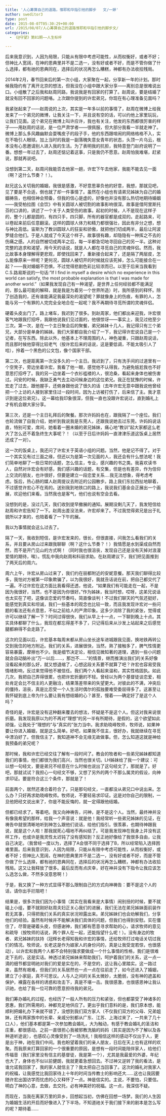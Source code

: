 ```yaml
---
title: '人心筹算自己的道路，惟耶和华指引他的脚步   文/一婷'
author: sweditor3
type: post
date: 2015-08-07T05:30:29+00:00
url: /2015/08/07/人心筹算自己的道路惟耶和华指引他的脚步文/
categories:
  - 《@守望》第81期——人生标杆

---
```

后来我意识到，人因为局限，只能从有限中考虑可能性，从而权衡好，或者不好；但神比人宽阔，在神的恩典里并不是二选一，没有好或者不好，而是不管你做了什么选择，都有祂的恩典同在，选择后的状况再怎么糟糕，神都有办法收拾残局。

<!--more-->

2014年2月，春节回来后的第一次小组，大家聚在一起，分享新一年的计划。那时候我隐约有了离开北京的想法，但我没在小组中跟大家分享——离别总是很难说出口。小组散了之后我和赵周同路，我说我是有回家的打算了。赵周说，要是结婚了就没有回不回家的问题咯。上次跟你提到的许宏弟兄，你现在有心理准备见面吗？

我紧张起来了——赵周说的上次，其实是一年多以前的事情了，赵周在微博上给我发来了一个弟兄的微博，让我关注一下，并且说有空的话，可以约他上家里玩玩，让我们见面。这个弟兄在微博上叫许应许，我也有关注，他发的东西都很厉害的样子——用赵周的话说，是一位严肃学者——很佩服，但大部分我看一半就走神了。微博上那么多风趣幽默会耍嘴皮子的段子手，他的东西跟喧闹的网络格格不入，实在不吸引人眼球。加上当时的我是一副落魄失意女青年的状态，头顶一片乌云，根本没有心思邀请别人进入我的生活。为了表明我的抗拒，我特意登门赵府说明了一番。想想一年过去了，赵周还惦记着这事，只是我仍不愿意。赵周怕我难堪，赶紧说，那就再说吧。

没想到第二天，赵周问我能否去他家一趟，许宏下午去他家，我能不能去见一面（啊？这什么节奏？！）。

赵兄这么关切我的婚姻，我很是感激，不好意思辜负他的好意，我想，那就见吧，见了要是不合适，倒也就了却一件事情了。虽然在小组也有请弟兄姊妹为自己的婚姻祷告，也相信神会预备，但我的信心是虚的，好像也并没有那么热切地期待婚姻——我受柏拉图《会饮》中有关圆球人被切割的故事影响很深。故事是借阿里斯托芬的口讲的，讲述了一个关于人类受伤的故事。起初的时候，人不是现在这样子的，整个儿都是圆的，有四只手，四只脚，所有的器官都是成双的。走起路来，可以卷起来前后任意翻滚。这样的圆球人体力和精力都很强壮，因此有非分之想，想与神比高低。宙斯为了教训圆球人的狂妄和骄傲，就把他们切成两半，最后让阿波罗缝合他们。于是人就成了今天这个样子。故事很有趣，却隐隐有一种挥之不去的伤痛之感。人的自然被切成两半之后，每一半都急切地寻回自己的另一半。这种对完整的追求和渴望，用今天的话说，就是人人都在寻觅自己的灵魂伴侣。然而，我比故事本身理解得更悲观，即使找回来了，重新接合起来了，还是隔了两层皮，怎么能像原来一样呢？更何况，圆球人被切开的时候就应该死掉，怎么可能接合在一起？——我对婚姻不恐惧，不过觉得悲剧色彩比较浓而已。以至于后来当我看到C.S.路易斯说的一句话:”If I find in myself a desire which no experience in this world can satisfy, the most probable explanation is that I was made for another world.”（如果我发现自己有一种渴望，是世界上任何经验都不能满足的，那么最可能的解释，就是我是为着另一个世界所造）时，我所感到的释怀。除了创造我的，还有谁能满足我最深处的渴望呢？罪就像身上的伤痕，有罪的人，怎能与另一个有罪的人完完全全地合在一起呢？我不再期待寻觅所谓的灵魂伴侣。

硬着头皮出门了。路上堵车，我迟到了很多。到赵周家，他们都出来迎我，许宏很客气地跟我打招呼，我跟他说我们见过面的，他很惊讶——事实上，我见过他至少三次。第一次，是在一个主日聚会后的聚餐，弟兄姊妹十几人，我记得只有三个弟兄，大部分是单身的姊妹。我们大家都自我介绍了一下，我记得许宏说自己是一个记者，在写东西。除此以外，他基本上不理周围的人，神色凝重，只跟赵周说话，而且那时候他穿得比较老气（按许宏后来的话说，这是要低调，不能太吸引人了哈），拎着一个黑色的公文包，像个国家干部。

第二次，也是距离第一次没多久的一个主日。我迟到了，只有洗手间的过道里有一个空凳子，旁边坐着许宏，我看了他一眼，感觉他不认得我，为避免尴尬我也不好意思打招呼了。我的另一边坐着一个衣衫褴褛的人，很沧桑，看起来身体也被伤害过。问安的时候，我缺乏勇气去主动问候身边的这位弟兄。我正在犹豫的时候，许宏走了过去，跟他握手，还俯身跟他说了很久的话（去年许宏无意中跟我说他曾经把一个上访的人接到家里住过一段时间，因为上访被打伤了，后来信了主。我才意识到是这位弟兄）。这一幕给我印象很深，但我一直也没跟许宏说过，直到婚礼上才有机会跟大家分享。

第三次，还是一个主日礼拜后的聚餐。那次许妈妈也在，跟我隔了一个座位。我们也轮流做了自我介绍，她听到我说我是东莞人，还跟我说她去过东莞。许妈妈说话直，特别可爱，席间，她看着一圈未婚的弟兄姊妹，痛心地“教训”起大家都这么老大了怎么还不着急终生大事呢？！（以至于日后许妈妈一直津津乐道这饭桌上居然还成了一对）。

这一次的饭桌上，我还问了许宏关于英语小组的问题。当然，他是记不得了。对于一个其实见有过三面之缘，但还以为是第一次见面的人，我还会有什么想法呢！我们简单地聊了一些日常的话题，怎么信主，专业，感兴趣的书之类。我喜欢读书人，自然对许宏会有好感，我们感兴趣的话题，有交集，但是也有差异，作为信仰上交流的朋友，也许很好，但要是建立一段恋爱关系….我无法想象，得考虑考虑。饭后，热心肠的媒人赵周提议去附近的公园散步。路上我们东拉西扯地聊着，不过感觉许宏心不在焉的。送别我到地铁口的路上，我说我们基金会正展出一个画展，欢迎他们来看。当然我也是客气，他们也说有空会去看。

没想到的是，没过几天，我们收到提早撤展的通知。展期没剩几天了，我发短信给赵周和许宏告知了一下。赵周出差没法来，许宏却来了。不过我觉得弟兄是出于礼貌所以才来的，也陪着看了一下午的展。

我以为事情就会这么过去了。

隔了一天，我收到短信，是许宏发来的，很长，但很直接，问我怎么看我们的关系，并且要从房山过来跟我聊聊（啊？这什么节奏？！）我情愿是水到渠成自然而然，而不是开门见山的方式啊！（同时我也很沮丧，发现自己还是没有灭掉对浪漫爱情的期待，唉）。慌乱中我向赵周和科丽求助。在赵周建议下，我们把见面推到了两天后的周六。

周六上午，许宏从房山过来了，我们约在丽都附近的安妮意餐。那天我们聊得比较多，我怕对方被第一印象欺骗了，以为我很好，我就丑话说在前，把自己都交代了一遍。不过许宏在这方面比我看得还透，他说，“如果我们有可能走在一起，不是因为我很好，当然，也不是因为你很好。”作为姊妹，我当时想，哎呀，这弟兄说话也太实在了吧，这像谈恋爱的节奏吗，简直像谈判！不过我们聊天的气氛还挺好，能感觉到真实和坦诚，我们一些基本的观念也比较一致，而且我发现许宏对一些问题的看法还有点意思，不似之前给人的严肃印象。这多少消除了我的紧张，觉得或许可以继续了解一下？时间过得很快，我们从早上十一点，一下聊到晚上十点。其实具体都聊了什么，我现在都忘得差不多了，只记得后来从沙发上站起来之后感觉腿都麻得不会走路了。

这次的见面以后，许宏基本每周末都从房山坐长途车进城跟我见面，换地铁再转公交到我住的地方附近。我们的关系，进展很快，当然，熟了接触多了，脾气性情更容易暴露，摩擦也不少。我是细节决定论，相信见微知著的道理，遇到一些小问题就会自动脑补出“万一以后……，那岂不……”的情景，继而推演出我们的关系好像没看起来的那么好，就又想退缩了，心想这段关系要不就算了吧？许宏也容易受我情绪影响，反过来觉得他不被信任。我们两个人看起来温和，其实性格固执。如此几次，我把自己弄得很累，也把许宏折磨的不轻。曾经以为两个基督徒谈恋爱，相处肯定会比不信主的人更融洽，结果落差带来的失望更大。对彼此的不满，冲突后的僵持，沮丧，真是比忍受一个人生活时偶尔的孤独要难受委屈得多了。这甚至让我怀疑到底上帝为什么要让我有想结婚的心？甚至，慢着——确定好了是这个人吗？

奇怪的是，许宏是没有这种翻来覆去的想法，怀疑是不是这个人。但这对我来说很折磨。我发现我原以为的不再对”理想“的另一半有所期待，是假的，这个欲望如此顽强，让我处于“理想的”与“真实的”张力当中。我求助晓峰牧师，牧师说，如果神要让你进入婚姻，就是这么简单。好吧，如果我不信主，很好办，我就继续在寻觅中漂泊好了。但我信主了，我知道神不会无缘无故做事。但，怎么知道这就是神给我预备的弟兄呢？

那时候，我和许宏已经交往了解有一段时间了。教会的牧者和一些弟兄姊妹都知道我们的事情，他们都很为我们高兴，当然也很关切。LH姊妹给了我一个建议：可以想一句经文，要是弟兄不经意在什么时候也说出了这句经文了，那就是了。好吧，那就试试？我担心一句经文不够，又想了另外的两个不那么属灵的假设，向神求印证。要是符合这三个条件，那就是了！

前面两个，居然还凑合着符合了。只是那句经文，一直都没从弟兄口中说出来。怎么办？只好再求助晓峰牧师。牧师说，不要轻易求印证。这是对你自己的限制，一旦他把经文说出来了，你是不能反悔的，就一定得跟他结婚。

但都已经求了。等着吧。我又向神祷告，问神，是不是这个人。当然，最终神并没有像我希望的那样，给我一个声音说：就是他！我经常听一些弟兄姊妹的见证，在祷告中就很清晰地听到神怎么跟他们说话，给他们指引。很羡慕，也期待神跟我说，就是这个人啦！那我就死心塌地不再纠结了。可是我发现神在我身上并没有这样工作，也或许是我灵性太迟钝了没有感知到？反正祂好像给了我很多自由，让我自己决定。（我曾经一度以为，选择了A会很不同于选择了B，所以经常陷入选择困难里面。后来我意识到，人因为局限，只能从有限中考虑可能性，从而权衡好，或者不好；但神比人宽阔，在神的恩典里并不是二选一，没有好或者不好，而是不管你做了什么选择，都有祂的恩典同在，选择后的状况再怎么糟糕，神都有办法收拾残局。这又让我释放了很多。最后反而有点庆幸，好在神并没有下指令让我应该怎么选怎么做，不然多没意思啊！）

于是，我又换了一种方式显得不那么限制自己的方式向神祷告：要不是这个人的话，请你出手拦阻吧！

结果是，很多次我们因为小事情（其实在我看来是大事情）闹别扭的时候，要不就碰上小组，要不就刚好赵周夫妇正关心我们的进展，我们无法在弟兄姊妹面前装作若无其事，只得把我们关系的真实状况袒露出来。弟兄姊妹们也会劝解我们，分享他们的经验。虽然有时候并不能解决我们具体的问题，但我们也得到安慰。实在僵住了，尽管是硬着头皮，但感谢神，我们都有愿意寻求帮助的心，请求牧师的意见和疏导（按牧师的话说，两个罪人在一起，还能指望什么呢！）。没有身边的牧者、弟兄姊妹的扶持（冠辉长老得知我和许宏的事情，还给牧师打过电话关切过我们的情况。牧师说，长老这是作为娘家人的身份问的，真是让我受宠若惊，也很感动），以许宏和我两个人都不会特别强求要做成一个什么事情的性格，我们是很难走下去的，这是实话。神透过弟兄姊妹来帮助我们，呵护着我们的关系，这一点一滴的细节都显明祂对我们的爱是实在的，不是空的，这让我心里踏实。这一路过来，虽然有艰难，但我们的关系居然也一点一点在往前走了，如今还进入了婚姻，建立了小家庭，真不可思议。人与人之间的关系太微妙，太脆弱，没有神的遮盖和保护，裸露在各样的诱惑和攻击下，真是不堪一击。我很感激，也很感恩神让我认识祂，也给了我一位可靠的愿意担待我的弟兄。

我们筹办婚礼的过程，也经历了一般人所有的压力和紧张，但也都蒙受了神诸多的恩惠，我们所需用的，神都充足地供应了。更出乎我们意料的是，我们原本想，能顺利把婚礼办下来就不错了，没想到我们双方家人（不仅我们双方的父母、兄弟姐妹，还有两家族中的长辈、亲戚分别都从广东、江苏、上海过来了，一共来了几十口人），他们基本都是第一次参加教会婚礼，大为触动，有感于教会婚礼的圣洁和庄重，都很感动。之前一直很担心我被邪教洗脑的妈妈（其实是因为不了解以及各种道听途说），也感叹心灵像受到了一场洗礼！我相信这样的感动不仅出于人，更是出于神，祂在我们中间。我也盼望着我们的亲人朋友，日后在天上也有这样的欢聚。而我原来打算回家的一个很重要的原因，是想有一段时间能陪伴家人，给他们传福音（我们家里没有信主的基督徒，我是第一个），尤其是我最爱的外婆，年纪也大了，身体也不似以前健朗，我就更着急想回去。不过神又逆转了我的看法，是谁允诺我回家了，我的家人就信主了？我太把自己当回事了。这次的婚礼对我家人的祝福，让我感觉比我回家待上十年的时间当传教士的影响还大……这也让我因要随许宏出国访学而忧虑的心又释怀了一点。神是信实的。主说，不要怕，只要信。明白了神的心意，去做，去交托，必有神美好的祝福。这一点，我深信不疑。

而现在，当我在离家万里的异乡，回想起当初，仿佛在回想一场梦。我们的人生因为婚姻生活的开启而好像进入了下半场，不知道祂关于我们接下来的剧本是怎么写的呢？期待着……